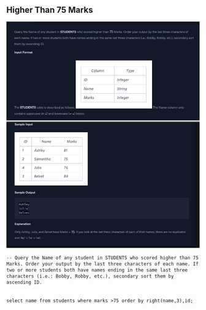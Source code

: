## Higher Than 75 Marks


![alt text](image-2.png)
![alt text](image-3.png)

```
-- Query the Name of any student in STUDENTS who scored higher than 75 Marks. Order your output by the last three characters of each name. If two or more students both have names ending in the same last three characters (i.e.: Bobby, Robby, etc.), secondary sort them by ascending ID.


select name from students where marks >75 order by right(name,3),id;
```